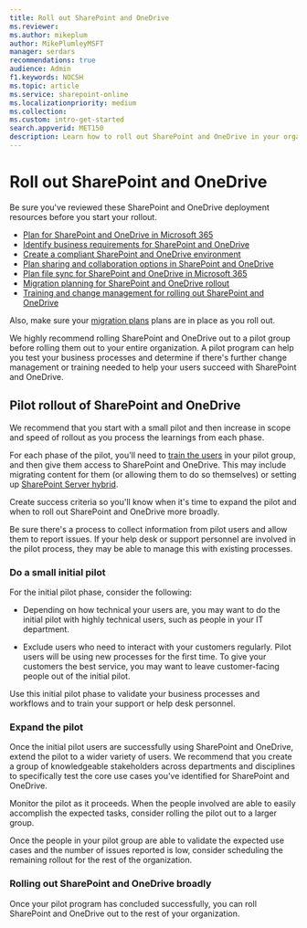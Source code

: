 ```yaml
---
title: Roll out SharePoint and OneDrive
ms.reviewer: 
ms.author: mikeplum
author: MikePlumleyMSFT
manager: serdars
recommendations: true
audience: Admin
f1.keywords: NOCSH
ms.topic: article
ms.service: sharepoint-online
ms.localizationpriority: medium
ms.collection:  
ms.custom: intro-get-started
search.appverid: MET150
description: Learn how to roll out SharePoint and OneDrive in your organization, including how to set up a pilot program.
---
```


# Roll out SharePoint and OneDrive

Be sure you've reviewed these SharePoint and OneDrive deployment resources before you start your rollout.

- [Plan for SharePoint and OneDrive in Microsoft 365](plan-for-sharepoint-onedrive.md)
- [Identify business requirements for SharePoint and OneDrive](business-requirements.md)
- [Create a compliant SharePoint and OneDrive environment](compliant-environment.md)
- [Plan sharing and collaboration options in SharePoint and OneDrive](collaboration-options.md)
- [Plan file sync for SharePoint and OneDrive in Microsoft 365](plan-file-sync.md)
- [Migration planning for SharePoint and OneDrive rollout](plan-rollout-migration.md)
- [Training and change management for rolling out SharePoint and OneDrive](training-change-management.md)

Also, make sure your [migration plans](rollout-migration.md) plans are in place as you roll out.

We highly recommend rolling SharePoint and OneDrive out to a pilot group before rolling them out to your entire organization. A pilot program can help you test your business processes and determine if there's further change management or training needed to help your users succeed with SharePoint and OneDrive.

## Pilot rollout of SharePoint and OneDrive

We recommend that you start with a small pilot and then increase in scope and speed of rollout as you process the learnings from each phase.

For each phase of the pilot, you'll need to [train the users](training-change-management.md) in your pilot group, and then give them access to SharePoint and OneDrive. This may include migrating content for them (or allowing them to do so themselves) or setting up [SharePoint Server hybrid](hybrid.md).

Create success criteria so you'll know when it's time to expand the pilot and when to roll out SharePoint and OneDrive more broadly.

Be sure there's a process to collect information from pilot users and allow them to report issues. If your help desk or support personnel are involved in the pilot process, they may be able to manage this with existing processes.

### Do a small initial pilot

For the initial pilot phase, consider the following:

- Depending on how technical your users are, you may want to do the initial pilot with highly technical users, such as people in your IT department. 

- Exclude users who need to interact with your customers regularly. Pilot users will be using new processes for the first time. To give your customers the best service, you may want to leave customer-facing people out of the initial pilot. 

Use this initial pilot phase to validate your business processes and workflows and to train your support or help desk personnel.

### Expand the pilot

Once the initial pilot users are successfully using SharePoint and OneDrive, extend the pilot to a wider variety of users. We recommend that you create a group of knowledgeable stakeholders across departments and disciplines to specifically test the core use cases you've identified for SharePoint and OneDrive.

Monitor the pilot as it proceeds. When the people involved are able to easily accomplish the expected tasks, consider rolling the pilot out to a larger group.

Once the people in your pilot group are able to validate the expected use cases and the number of issues reported is low, consider scheduling the remaining rollout for the rest of the organization.

### Rolling out SharePoint and OneDrive broadly

Once your pilot program has concluded successfully, you can roll SharePoint and OneDrive out to the rest of your organization.






